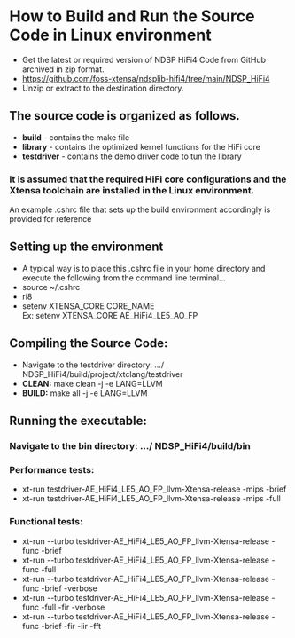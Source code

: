 # How to Build and Run the Source Code in Linux environment
  * Get the latest or required version of NDSP HiFi4 Code from GitHub archived in zip format.  
  * https://github.com/foss-xtensa/ndsplib-hifi4/tree/main/NDSP_HiFi4
  * Unzip or extract to the destination directory. 

## The source code is organized as follows.
  * **build** - contains the make file 
  * **library** - contains the optimized kernel functions for the HiFi core 
  * **testdriver** - contains the demo driver code to tun the library   

### It is assumed that the required HiFi core configurations and the Xtensa toolchain are installed in the Linux environment.
 An example .cshrc file that sets up the build environment accordingly is provided for reference 

## Setting up the environment 
  * A typical way is to place this .cshrc file in your home directory and execute the following from the command line terminal... 
  * source ~/.cshrc 
  * ri8
  * setenv XTENSA_CORE CORE_NAME     
    Ex: setenv XTENSA_CORE AE_HiFi4_LE5_AO_FP  

## Compiling the Source Code: 
  * Navigate to the testdriver directory:   …/ NDSP_HiFi4/build/project/xtclang/testdriver
  * **CLEAN:**  make clean -j -e LANG=LLVM  
  * **BUILD:**  make all -j -e LANG=LLVM 


## Running the executable: 
  ### Navigate to the bin directory: …/ NDSP_HiFi4/build/bin
  ### Performance tests:     
  * xt-run testdriver-AE_HiFi4_LE5_AO_FP_llvm-Xtensa-release -mips -brief 
  * xt-run testdriver-AE_HiFi4_LE5_AO_FP_llvm-Xtensa-release -mips -full   
  ###	Functional tests:
  * xt-run --turbo testdriver-AE_HiFi4_LE5_AO_FP_llvm-Xtensa-release -func -brief
  * xt-run --turbo testdriver-AE_HiFi4_LE5_AO_FP_llvm-Xtensa-release -func -full
  * xt-run --turbo testdriver-AE_HiFi4_LE5_AO_FP_llvm-Xtensa-release -func -brief -verbose 
  * xt-run --turbo testdriver-AE_HiFi4_LE5_AO_FP_llvm-Xtensa-release -func -full -fir -verbose 
  * xt-run --turbo testdriver-AE_HiFi4_LE5_AO_FP_llvm-Xtensa-release -func -brief -fir -iir -fft
